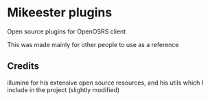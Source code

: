 # Mikeester plugins
Open source plugins for OpenOSRS client

This was made mainly for other people to use as a reference

## Credits
illumine for his extensive open source resources, and his utils which I include in the project (slightly modified)
